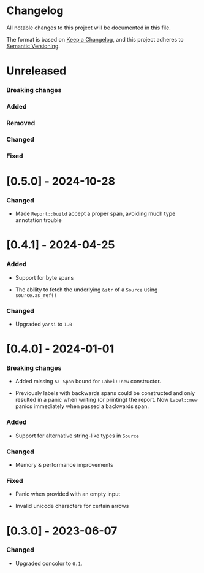 # Changelog

All notable changes to this project will be documented in this file.

The format is based on [Keep a Changelog](https://keepachangelog.com/en/1.0.0/),
and this project adheres to [Semantic Versioning](https://semver.org/spec/v2.0.0.html).

# Unreleased

### Breaking changes

### Added

### Removed

### Changed

### Fixed

# [0.5.0] - 2024-10-28

### Changed

- Made `Report::build` accept a proper span, avoiding much type annotation trouble

# [0.4.1] - 2024-04-25

### Added

- Support for byte spans

- The ability to fetch the underlying `&str` of a `Source` using `source.as_ref()`

### Changed

- Upgraded `yansi` to `1.0`

# [0.4.0] - 2024-01-01

### Breaking changes

- Added missing `S: Span` bound for `Label::new` constructor.

- Previously labels with backwards spans could be constructed and
  only resulted in a panic when writing (or printing) the report.
  Now `Label::new` panics immediately when passed a backwards span.

### Added

- Support for alternative string-like types in `Source`

### Changed

- Memory & performance improvements

### Fixed

- Panic when provided with an empty input

- Invalid unicode characters for certain arrows

# [0.3.0] - 2023-06-07

### Changed

- Upgraded concolor to `0.1`.
